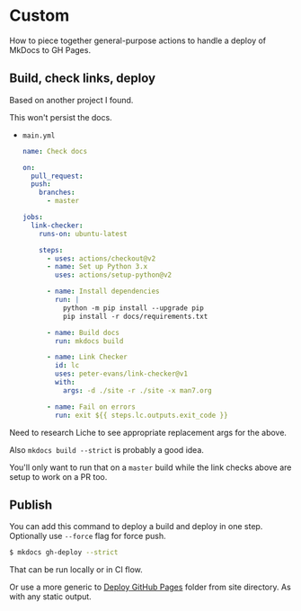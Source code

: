 # Custom

How to piece together general-purpose actions to handle a deploy of MkDocs to GH Pages.


## Build, check links, deploy

Based on another project I found.

This won't persist the docs.

- `main.yml`
    ```yaml
    name: Check docs

    on:
      pull_request:
      push:
        branches:
          - master

    jobs:
      link-checker:
        runs-on: ubuntu-latest

        steps:
          - uses: actions/checkout@v2
          - name: Set up Python 3.x
            uses: actions/setup-python@v2

          - name: Install dependencies
            run: |
              python -m pip install --upgrade pip
              pip install -r docs/requirements.txt

          - name: Build docs
            run: mkdocs build

          - name: Link Checker
            id: lc
            uses: peter-evans/link-checker@v1
            with:
              args: -d ./site -r ./site -x man7.org

          - name: Fail on errors
            run: exit ${{ steps.lc.outputs.exit_code }}
    ```

Need to research Liche to see appropriate replacement args for the above.

Also `mkdocs build --strict` is probably a good idea.

You'll only want to run that on a `master` build while the link checks above are setup to work on a PR too.


## Publish


You can add this command to deploy a build and deploy in one step. Optionally use `--force` flag for force push.

```sh
$ mkdocs gh-deploy --strict
```

That can be run locally or in CI flow.

Or use a more generic to [Deploy GitHub Pages](../deploy-gh-pages/) folder from site directory. As with any static output.
